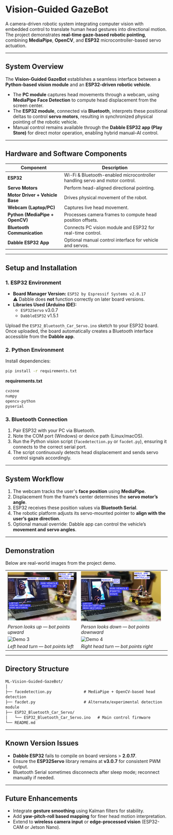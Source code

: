 # Vision-Guided GazeBot

A camera-driven robotic system integrating computer vision with embedded control to translate human head gestures into directional motion. The project demonstrates **real-time gaze-based robotic pointing**, combining **MediaPipe**, **OpenCV**, and **ESP32** microcontroller-based servo actuation.

---

## System Overview

The **Vision-Guided GazeBot** establishes a seamless interface between a **Python-based vision module** and an **ESP32-driven robotic vehicle**.
- The **PC module** captures head movements through a webcam, using **MediaPipe Face Detection** to compute head displacement from the screen center.
- The **ESP32 module**, connected via **Bluetooth**, interprets these positional deltas to control **servo motors**, resulting in synchronized physical pointing of the robotic vehicle.
- Manual control remains available through the **Dabble ESP32 app (Play Store)** for direct motor operation, enabling hybrid manual–AI control.

---

## Hardware and Software Components

| Component | Description |
|------------|-------------|
| **ESP32** | Wi-Fi & Bluetooth-enabled microcontroller handling servo and motor control. |
| **Servo Motors** | Perform head-aligned directional pointing. |
| **Motor Driver + Vehicle Base** | Drives physical movement of the robot. |
| **Webcam (Laptop/PC)** | Captures live head movement. |
| **Python (MediaPipe + OpenCV)** | Processes camera frames to compute head position offsets. |
| **Bluetooth Communication** | Connects PC vision module and ESP32 for real-time control. |
| **Dabble ESP32 App** | Optional manual control interface for vehicle and servos. |

---

## Setup and Installation

### 1. ESP32 Environment
- **Board Manager Version:** `ESP32 by Espressif Systems v2.0.17`  
  ⚠️ Dabble does **not** function correctly on later board versions.
- **Libraries Used (Arduino IDE):**
  - `ESP32Servo` v3.0.7
  - `DabbleESP32` v1.5.1

Upload the `ESP32_Bluetooth_Car_Servo.ino` sketch to your ESP32 board.  
Once uploaded, the board automatically creates a Bluetooth interface accessible from the **Dabble app**.

### 2. Python Environment
Install dependencies:

```bash
pip install -r requirements.txt
```

**requirements.txt**
```
cvzone
numpy
opencv-python
pyserial
```

### 3. Bluetooth Connection
1. Pair ESP32 with your PC via Bluetooth.  
2. Note the COM port (Windows) or device path (Linux/macOS).  
3. Run the Python vision script (`facedetection.py` or `facdet.py`), ensuring it connects to the correct serial port.  
4. The script continuously detects head displacement and sends servo control signals accordingly.

---

## System Workflow

1. The webcam tracks the user's **face position** using **MediaPipe**.  
2. Displacement from the frame’s center determines the **servo motor’s angle**.  
3. ESP32 receives these position values via **Bluetooth Serial**.  
4. The robotic platform adjusts its servo-mounted pointer to **align with the user’s gaze direction**.  
5. Optional manual override: Dabble app can control the vehicle’s **movement and servo angles**.

---

## Demonstration

Below are real-world images from the project demo.

| | | |
|-|-|-|
| ![Demo 1](images/Demo_up.png) | ![Demo 2](images/Demo_down.png) |
| *Person looks up — bot points upward* | *Person looks down — bot points downward* |
| ![Demo 3](images/demo_left.png) | ![Demo 4](images/demo_right.png) |
| *Left head turn — bot points left* | *Right head turn — bot points right* |

---

## Directory Structure

```
ML-Vision-Guided-GazeBot/
│
├── facedetection.py              # MediaPipe + OpenCV-based head detection
├── facdet.py                     # Alternate/experimental detection module
├── ESP32_Bluetooth_Car_Servo/
│   └── ESP32_Bluetooth_Car_Servo.ino   # Main control firmware
└── README.md
```

---

## Known Version Issues
- **Dabble ESP32** fails to compile on board versions > **2.0.17**.  
- Ensure the **ESP32Servo** library remains at **v3.0.7** for consistent PWM output.  
- Bluetooth Serial sometimes disconnects after sleep mode; reconnect manually if needed.

---

## Future Enhancements
- Integrate **gesture smoothing** using Kalman filters for stability.  
- Add **yaw-pitch-roll based mapping** for finer head motion interpretation.  
- Extend to **wireless camera input** or **edge-processed vision** (ESP32-CAM or Jetson Nano).
